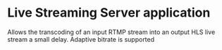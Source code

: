 # Live Streaming Server application
Allows the transcoding of an input RTMP stream into an output HLS live stream a small delay. Adaptive bitrate is supported
